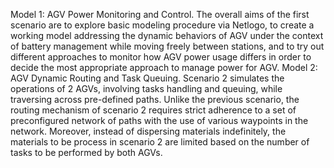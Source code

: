 Model 1: AGV Power Monitoring and Control. The overall aims of the first scenario are to explore basic modeling procedure via Netlogo, to create a working model addressing the dynamic behaviors of AGV under the context of battery management while moving freely between stations, and to try out different approaches to monitor how AGV power usage differs in order to decide the most appropriate approach to manage power for AGV.
Model 2: AGV Dynamic Routing and Task Queuing. Scenario 2 simulates the operations of 2 AGVs, involving tasks handling and queuing, while traversing across pre-defined paths. Unlike the previous scenario, the routing mechanism of scenario 2 requires strict adherence to a set of preconfigured network of paths with the use of various waypoints in the network. Moreover, instead of dispersing materials indefinitely, the materials to be process in scenario 2 are limited based on the number of tasks to be performed by both AGVs.
